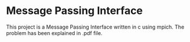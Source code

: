#  Message Passing Interface
This project is a  Message Passing Interface written in c using mpich. 
The problem has been explained in .pdf file.
